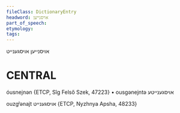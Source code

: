 ```yaml
---
fileClass: DictionaryEntry
headword: אויסנייען
part_of_speech: 
etymology: 
tags: 
---
```

אויסנייען
אויסגענייט

CENTRAL
========

óusnejnən {ETCP, Sîg Felső Szek, 47223}
	•	ousgənejntə אויסגענייטע

ouzgʲənajt אויסגענייט {ETCP, Nyzhnya Apsha, 48233}

